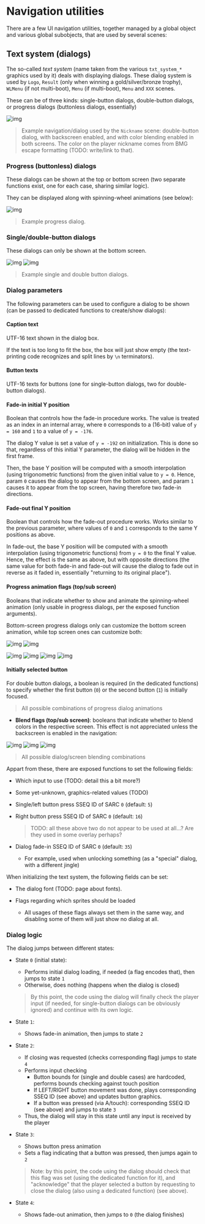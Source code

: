 # Navigation utilities

There are a few UI navigation utilities, together managed by a global object and various global subobjects, that are used by several scenes:

## Text system (dialogs)

The so-called *text system* (name taken from the various `txt_system_*` graphics used by it) deals with displaying dialogs. These dialog system is used by `Logo`, `Result` (only when winning a gold/silver/bronze trophy), `WLMenu` (if not multi-boot), `Menu` (if multi-boot), `Menu` and `XXX` scenes.

These can be of three kinds: single-button dialogs, double-button dialogs, or progress dialogs (buttonless dialogs, essentially)

![img](assets/img/text-system.png)
> Example navigation/dialog used by the `Nickname` scene: double-button dialog, with backscreen enabled, and with color blending enabled in both screens. The color on the player nickname comes from BMG escape formatting (TODO: write/link to that).

### Progress (buttonless) dialogs

These dialogs can be shown at the top or bottom screen (two separate functions exist, one for each case, sharing similar logic).

They can be displayed along with spinning-wheel animations (see below):

![img](assets/img/text-system-progress-bottom-anim.png)

> Example progress dialog.

### Single/double-button dialogs

These dialogs can only be shown at the bottom screen.

![img](assets/img/text-system-single.png)
![img](assets/img/text-system-double.png)

> Example single and double button dialogs.

### Dialog parameters

The following parameters can be used to configure a dialog to be shown (can be passed to dedicated functions to create/show dialogs):

#### Caption text

UTF-16 text shown in the dialog box.

If the text is too long to fit the box, the box will just show empty (the text-printing code recognizes and split lines by `\n` terminators).

#### Button texts

UTF-16 texts for buttons (one for single-button dialogs, two for double-button dialogs).

#### Fade-in initial Y position

Boolean that controls how the fade-in procedure works. The value is treated as an index in an internal array, where `0` corresponds to a (16-bit) value of `y = 160` and `1` to a value of `y = -176`.

The dialog Y value is set a value of `y = -192` on initialization. This is done so that, regardless of this initial Y parameter, the dialog will be hidden in the first frame.

Then, the base Y position will be computed with a smooth interpolation (using trigonometric functions) from the given initial value to `y = 0`. Hence, param `0` causes the dialog to appear from the bottom screen, and param `1` causes it to appear from the top screen, having therefore two fade-in directions.
  
#### Fade-out final Y position

Boolean that controls how the fade-out procedure works. Works similar to the previous parameter, where values of `0` and `1` corresponds to the same Y positions as above.

In fade-out, the base Y position will be computed with a smooth interpolation (using trigonometric functions) from `y = 0` to the final Y value. Hence, the effect is the same as above, but with opposite directions (the same value for both fade-in and fade-out will cause the dialog to fade out in reverse as it faded in, essentially "returning to its original place").

#### Progress animation flags (top/sub screen)

Booleans that indicate whether to show and animate the spinning-wheel animation (only usable in progress dialogs, per the exposed function arguments). 
 
Bottom-screen progress dialogs only can customize the bottom screen animation, while top screen ones can customize both:

![img](assets/img/text-system-progress-bottom.png)
![img](assets/img/text-system-progress-bottom-anim.png)

![img](assets/img/text-system-progress-top.png)
![img](assets/img/text-system-progress-top-anim-top.png)
![img](assets/img/text-system-progress-top-anim-bottom.png)
![img](assets/img/text-system-progress-top-anim-both.png)

#### Initially selected button

For double button dialogs, a boolean is required (in the dedicated functions) to specify whether the first button (`0`) or the second button (`1`) is initially focused.

> All possible combinations of progress dialog animations

- **Blend flags (top/sub screen)**: booleans that indicate whether to blend colors in the respective screen. This effect is not appreciated unless the backscreen is enabled in the navigation:

![img](assets/img/text-system-blend-top.png)
![img](assets/img/text-system-blend-bottom.png)
![img](assets/img/text-system-blend-both.png)

> All possible dialog/screen blending combinations

Appart from these, there are exposed functions to set the following fields:

- Which input to use (TODO: detail this a bit more?)

- Some yet-unknown, graphics-related values (TODO)

- Single/left button press SSEQ ID of SARC `0` (default: `5`)

- Right button press SSEQ ID of SARC `0` (default: `16`)

  > TODO: all these above two do not appear to be used at all...? Are they used in some overlay perhaps?

- Dialog fade-in SSEQ ID of SARC `0` (default: `35`)

  - For example, used when unlocking something (as a "special" dialog, with a different jingle)

When initializing the text system, the following fields can be set:

- The dialog font (TODO: page about fonts).

- Flags regarding which sprites should be loaded

  - All usages of these flags always set them in the same way, and disabling some of them will just show no dialog at all.

### Dialog logic

The dialog jumps between different states:

- State `0` (initial state):

  - Performs initial dialog loading, if needed (a flag encodes that), then jumps to state `1`
  - Otherwise, does nothing (happens when the dialog is closed)
  > By this point, the code using the dialog will finally check the player input (if needed, for single-button dialogs can be obviously ignored) and continue with its own logic.

- State `1`:

  - Shows fade-in animation, then jumps to state `2`

- State `2`:

  - If closing was requested (checks corresponding flag) jumps to state `4`
  - Performs input checking
    - Button bounds for (single and double cases) are hardcoded, performs bounds checking against touch position
    - If LEFT/RIGHT button movement was done, plays corresponding SSEQ ID (see above) and updates button graphics.
    - If a button was pressed (via A/touch): corresponding SSEQ ID (see above) and jumps to state `3`
  - Thus, the dialog will stay in this state until any input is received by the player

- State `3`:

  - Shows button press animation
  - Sets a flag indicating that a button was pressed, then jumps again to `2`
  > Note: by this point, the code using the dialog should check that this flag was set (using the dedicated function for it), and "acknowledge" that the player selected a button by requesting to close the dialog (also using a dedicated function) (see above).

- State `4`:

  - Shows fade-out animation, then jumps to `0` (the dialog finishes)
